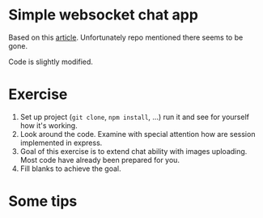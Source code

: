 # Simple websocket chat app

Based on this [article](https://dev.to/devland/build-a-real-time-chat-app-using-nodejs-and-websocket-441g). Unfortunately repo mentioned there seems to be gone.

Code is slightly modified.

# Exercise
1) Set up project (`git clone`, `npm install`, ...) run it and see for yourself how it's working.
2) Look around the code. Examine with special attention how are session implemented in express.
3) Goal of this exercise is to extend chat ability with images uploading. Most code have already been prepared for you.
4) Fill blanks to achieve the goal.

# Some tips